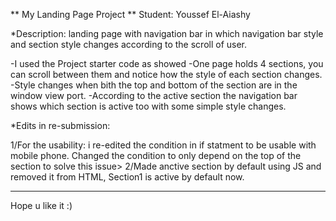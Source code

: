 ** My Landing Page Project ** Student: Youssef El-Aiashy	

*Description:
 landing page with navigation bar in which navigation bar style and section style changes according to the scroll of user.

-I used the Project starter code as showed
-One page holds 4 sections, you can scroll between them and notice how the style of each section changes.
-Style changes when bith the top and bottom of the section are in the window view port.
-According to the active section the navigation bar shows which section is active too with some simple style changes.


*Edits in re-submission:

1/For the usability: i re-edited the condition in if statment to be usable with mobile phone. 
Changed the condition to only depend on the top of the section to solve this issue>
2/Made anctive section by default using JS and removed it from HTML, Section1 is active by default now.
***********************************************************************************************************************
 Hope u like it :)
